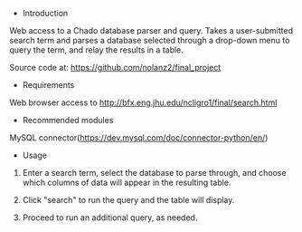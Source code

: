  * Introduction

Web access to a Chado database parser and query. Takes a user-submitted search term and parses a database selected through a
drop-down menu to query the term, and relay the results in a table.

Source code at:
https://github.com/nolanz2/final_project

 * Requirements

Web browser access to http://bfx.eng.jhu.edu/ncligro1/final/search.html


 * Recommended modules

MySQL connector(https://dev.mysql.com/doc/connector-python/en/)


 * Usage

1. Enter a search term, select the database to parse through, and choose which columns of data will appear in the resulting table.

2. Click "search" to run the query and the table will display.

3. Proceed to run an additional query, as needed.
